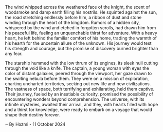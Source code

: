 
The wind whipped across the weathered face of the knight, the scent of woodsmoke and damp earth filling his nostrils. He squinted against the sun, the road stretching endlessly before him, a ribbon of dust and stone winding through the heart of the kingdom. Rumors of a hidden city, whispered by the wind and etched in forgotten scrolls, had drawn him from his peaceful life, fueling an unquenchable thirst for adventure. With a heavy heart, he left behind the familiar comfort of his home, trading the warmth of his hearth for the uncertain allure of the unknown.  His journey would test his strength and courage, but the promise of discovery burned brighter than any fear.

The starship hummed with the low thrum of its engines, its sleek hull cutting through the void like a knife. The captain, a young woman with eyes the color of distant galaxies, peered through the viewport, her gaze drawn to the swirling nebula before them. They were on a mission of exploration, charting uncharted territories, seeking out new life and new civilizations. The vastness of space, both terrifying and exhilarating, held them captive. Their journey, fueled by an insatiable curiosity, promised the possibility of encountering wonders beyond comprehension. The universe, with its infinite mysteries, awaited their arrival, and they, with hearts filled with hope and a thirst for knowledge, were ready to embark on a voyage that would shape their destiny forever. 

~ By Hozmi - 11 October 2024
